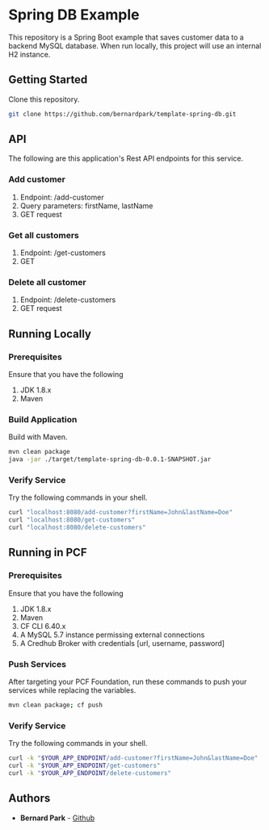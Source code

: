 # Spring DB Example

This repository is a Spring Boot example that saves customer data to a backend MySQL database.
When run locally, this project will use an internal H2 instance.

## Getting Started

Clone this repository.

```bash
git clone https://github.com/bernardpark/template-spring-db.git
```

## API
The following are this application's Rest API endpoints for this service.

### Add customer
1. Endpoint: /add-customer
1. Query parameters: firstName, lastName
1. GET request

### Get all customers
1. Endpoint: /get-customers
1. GET

### Delete all customer
1. Endpoint: /delete-customers
1. GET request

## Running Locally

### Prerequisites
Ensure that you have the following

1. JDK 1.8.x
1. Maven

### Build Application
Build with Maven.

```bash
mvn clean package
java -jar ./target/template-spring-db-0.0.1-SNAPSHOT.jar
```

### Verify Service
Try the following commands in your shell.

```bash
curl "localhost:8080/add-customer?firstName=John&lastName=Doe"
curl "localhost:8080/get-customers"
curl "localhost:8080/delete-customers"
```

## Running in PCF

### Prerequisites
Ensure that you have the following

1. JDK 1.8.x
1. Maven
1. CF CLI 6.40.x
1. A MySQL 5.7 instance permissing external connections
1. A Credhub Broker with credentials [url, username, password]

### Push Services
After targeting your PCF Foundation, run these commands to push your services while replacing the variables.

```bash
mvn clean package; cf push
```

### Verify Service
Try the following commands in your shell.

```bash
curl -k "$YOUR_APP_ENDPOINT/add-customer?firstName=John&lastName=Doe"
curl -k "$YOUR_APP_ENDPOINT/get-customers"
curl -k "$YOUR_APP_ENDPOINT/delete-customers"
```

## Authors
* **Bernard Park** - [Github](https://github.com/bernardpark)

